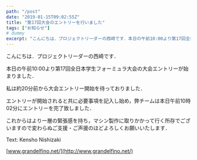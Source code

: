 ```yaml
---
path: "/post"
date: "2019-01-15T09:02:55Z"
title: "第17回大会のエントリーを行いました"
tags: ["お知らせ"]
# dummy
excerpt: "こんにちは．プロジェクトリーダーの西崎です．本日の午前10:00より第17回全日本学生フォーミュラ大会の大会エントリーが始まりました．私は約20分前から大会エントリー開始を待っておりました．エントリ..."
---
```


こんにちは．プロジェクトリーダーの西崎です．

本日の午前10:00より第17回全日本学生フォーミュラ大会の大会エントリーが始まりました．

私は約20分前から大会エントリー開始を待っておりました．

エントリーが開始されると共に必要事項を記入し始め，弊チームは本日午前10時02分にエントリーを完了致しました．

これからはより一層の緊張感を持ち，マシン製作に取りかかって行く所存でございますので変わらぬご支援・ご声援のほどよろしくお願いいたします．

Text: Kensho Nishizaki

[www.grandelfino.net/](http://www.grandelfino.net/)